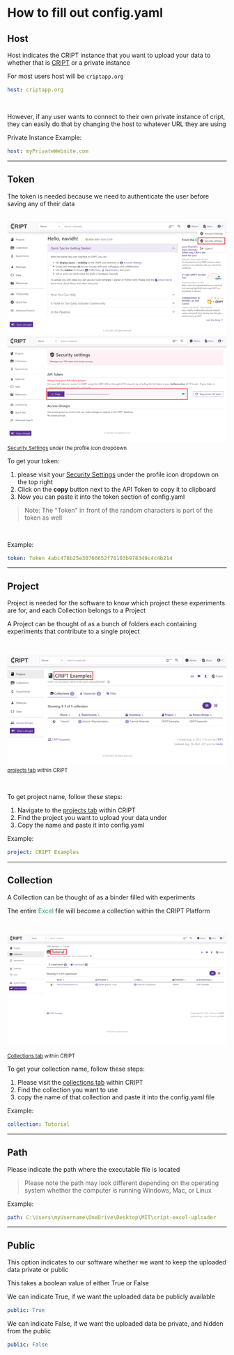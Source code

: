 # How to fill out config.yaml

## Host

Host indicates the CRIPT instance that you want to upload your data to whether that is
<a href="https://criptapp.org/" target="_blank">CRIPT</a> or a private instance

For most users host will be `criptapp.org`

```yaml
host: criptapp.org
```

<br>

However, if any user wants to connect to their own private instance of cript, they can easily do that by changing the
host to whatever URL they are using

Private Instance Example:

```yaml
host: myPrivateWebsite.com
```

---

## Token

The token is needed because we need to authenticate the user before saving any of their data

<br>

<img class="screenshot-border" src="../docs_assets/filling_out_config/cript_login_screen_for_token.png" alt="Screenshot of CRIPT login screen">
<img class="screenshot-border" src="../docs_assets/filling_out_config/api_token_page.png" alt="Screenshot of CRIPT security page where API token is found">


<small>
   <a href="https://criptapp.org/security/" target="_blank">Security Settings</a> under the profile icon dropdown
</small>

<br>

To get your token:

1. please visit your <a href="https://criptapp.org/security/" target="_blank">Security Settings</a> under the profile icon dropdown on
   the top right
2. Click on the <b>copy</b> button next to the API Token to copy it to clipboard
3. Now you can paste it into the token section of config.yaml

> Note: The "Token" in front of the random characters is part of the token as well

<br>

Example:

```yaml
token: Token 4abc478b25e30766652f76103b978349c4c4b214
```

---

## Project

Project is needed for the software to know which project these experiments are for, and each Collection belongs to a
Project

A Project can be thought of as a bunch of folders each containing experiments that contribute to a single project

<br>

<img class="screenshot-border" src="../docs_assets/filling_out_config/project_name_screenshot.png"
alt="Screenshot of project screen within CRIPT">
<small>
<a href="https://criptapp.org/project/" target="_blank">projects tab</a> within CRIPT
</small>


<br>

To get project name, follow these steps:

1. Navigate to the <a href="https://criptapp.org/project/" target="_blank">projects tab</a> within CRIPT
2. Find the project you want to upload your data under
3. Copy the name and paste it into config.yaml

Example:

```yaml
project: CRIPT Examples
```

---

## Collection

A Collection can be thought of as a binder filled with experiments

The entire <span style="color: #21a366">Excel</span> file will become a collection within the CRIPT Platform

<br>

<img class="screenshot-border" src="../docs_assets/filling_out_config/collections_name_screenshot.png"
alt="Screenshot of project screen within CRIPT">

<small>
   <a href="https://criptapp.org/collection/" target="_blank">Collections tab</a> within CRIPT
</small>

<br>

To get your collection name, follow these steps:

1. Please visit the <a href="https://criptapp.org/collection/" target="_blank">collections tab</a> within CRIPT
2. Find the collection you want to use
3. copy the name of that collection and paste it into the config.yaml file

Example:

```yaml
collection: Tutorial
```

---

## Path

Please indicate the path where the executable file is located

> Please note the path may look different depending on the operating system whether the computer is running Windows,
> Mac, or Linux

Example:

```yaml
path: C:\Users\myUsername\OneDrive\Desktop\MIT\cript-excel-uploader
```

---

## Public

This option indicates to our software whether we want to keep the uploaded data private or public

This takes a boolean value of either True or False

We can indicate True, if we want the uploaded data be publicly available

```yaml
public: True
```

We can indicate False, if we want the uploaded data be private, and hidden from the public

```yaml
public: False
```

<br> <br>
